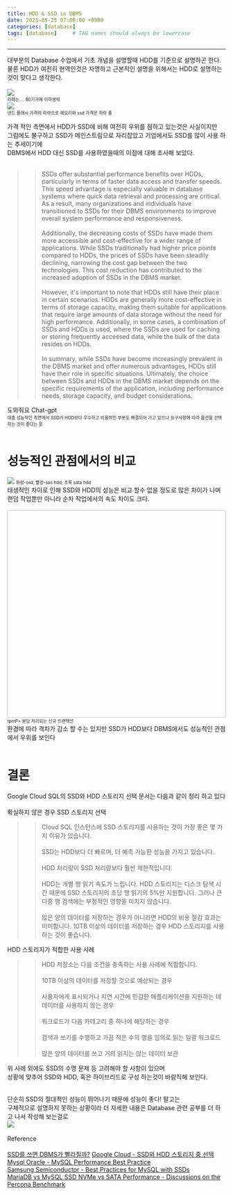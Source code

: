 ```yaml
---
title: HDD & SSD in DBMS
date: 2023-05-25 07:00:00 +0900
categories: [database]
tags: [database]     # TAG names should always be lowercase
---
```

---

대부분의 Database 수업에서 기초 개념을 설명할때 HDD를 기준으로 설명하곤 한다.<br>
물론 HDD가 여전히 현역인것은 자명하고 근본적인 설명을 위해서는 HDD로 설명하는것이 맞다고 생각한다.<br><br>
<img src="https://photo.coolenjoy.co.kr/bbs/data/jirum/1262248817/K_17.jpg"><br>
<font size="1">라떼는.... 80기가에 이하생략</font><br>
<img src="https://blocksandfiles.com/wp-content/uploads/2021/01/Wikibon-SSD-less-than-HDD-in-2026.jpg"><br>
<font size="1">낸드 플래시 가격의 하락으로 메모리와 ssd 가격은 하락 중</font><br>

가격 적인 측면에서 HDD가 SSD에 비해 여전히 우위를 점하고 있는것은 사실이지만<br>
그럼에도 불구하고 SSD가 메인스트림으로 자리잡았고 기업에서도 SSD를 많이 사용 하는 추세이기에<br>
DBMS에서 HDD 대신 SSD를 사용하였을때의 이점에 대해 조사해 보았다.<br><br>

>> SSDs offer substantial performance benefits over HDDs, particularly in terms of faster data access and transfer speeds. This speed advantage is especially valuable in database systems where quick data retrieval and processing are critical. As a result, many organizations and individuals have transitioned to SSDs for their DBMS environments to improve overall system performance and responsiveness.<br><br>
Additionally, the decreasing costs of SSDs have made them more accessible and cost-effective for a wider range of applications. While SSDs traditionally had higher price points compared to HDDs, the prices of SSDs have been steadily declining, narrowing the cost gap between the two technologies. This cost reduction has contributed to the increased adoption of SSDs in the DBMS market.<br><br>
However, it's important to note that HDDs still have their place in certain scenarios. HDDs are generally more cost-effective in terms of storage capacity, making them suitable for applications that require large amounts of data storage without the need for high performance. Additionally, in some cases, a combination of SSDs and HDDs is used, where the SSDs are used for caching or storing frequently accessed data, while the bulk of the data resides on HDDs.<br><br>
In summary, while SSDs have become increasingly prevalent in the DBMS market and offer numerous advantages, HDDs still have their role in specific situations. Ultimately, the choice between SSDs and HDDs in the DBMS market depends on the specific requirements of the application, including performance needs, storage capacity, and budget considerations.
>
도와줘요 Chat-gpt<br>
<font size = "1">대충 성능적인 측면에서 SSD가 HDD보다 우수하고 비용적인 부분도 해결되어 가고 있으나 요구사항에 따라 옵션을 선택하는 것이 좋다는 뜻</font><br><br>

# 성능적인 관점에서의 비교
<img src="https://byounghee.me/wp-content/uploads/2017/07/img_59701d998526b.png">
<font size="1">파랑-ssd, 빨강-sas hdd, 초록 sata hdd<br></font>
태생적인 차이로 인해 SSD와 HDD의 성능은 비교 할수 없을 정도로 많은 차이가 나며<br>
랜덤 작업뿐만 아니라 순차 작업에서의 속도 차이도 크다.<br><br>

<img data-src="https://phx02pap004files.storage.live.com/y4m9D5wA4jbMnnzsI3sMje3INpu1z35aq-3yK_1iW7vH0v0Yp1yNHrzlzhShp0OUWyCfovENjGfkgFzrLCa1M8DJeiWcVzZ2C2xc-R9mFbVvEgMwDNFLjhDzuo_LeivHcSSIwOVTAfiYM7XTVIBADiBYFaShxDRPNsZJ2ehRY8xoT7UTsIcb7H5M_8rCBLPGRRC?width=1103&height=477&cropmode=none" width="1103" height="477" />
<font size="1">tpmP= 분당 처리되는 신규 트랜잭션</font><br>
환경에 따라 격차가 감소 할 수는 있지만 SSD가 HDD보다 DBMS에서도 성능적인 관점에서 우위를 보인다<br><br>

# 결론

Google Cloud SQL의 SSD와 HDD 스토리지 선택 문서는 다음과 같이 정리 하고 있다<br><br>
확실하지 않은 경우 SSD 스토리지 선택
>>Cloud SQL 인스턴스에 SSD 스토리지를 사용하는 것이 가장 좋은 몇 가지 이유가 있습니다.<br><br>
SSD는 HDD보다 더 빠르며, 더 예측 가능한 성능을 가지고 있습니다.<br><br>
HDD 처리량이 SSD 처리량보다 훨씬 제한적입니다.<br><br>
HDD는 개별 행 읽기 속도가 느립니다. HDD 스토리지는 디스크 탐색 시간 때문에 SSD 스토리지의 초당 행 읽기의 5%만 지원합니다. 그러나 큰 다중 행 검색에는 부정적인 영향을 미치지 않습니다.<br><br>
많은 양의 데이터를 저장하는 경우가 아니라면 HDD의 비용 절감 효과는 미미합니다. 10TB 이상의 데이터를 저장하는 경우 HDD 스토리지를 사용하는 것이 좋습니다.<br>
>

HDD 스토리지가 적합한 사용 사례
>>HDD 저장소는 다음 조건을 충족하는 사용 사례에 적합합니다.<br><br>
10TB 이상의 데이터를 저장할 것으로 예상되는 경우<br><br>
사용자에게 표시되거나 지연 시간에 민감한 애플리케이션을 지원하는 데 데이터를 사용하지 않는 경우<br><br>
워크로드가 다음 카테고리 중 하나에 해당하는 경우<br><br>
  검색과 쓰기를 수행하고 가끔 적은 수의 행을 임의로 읽는 일괄 워크로드<br><br>
  많은 양의 데이터를 쓰고 거의 읽지는 않는 데이터 보관
>

위 사례 외에도 SSD의 수명 문제 등 고려해야 할 사항이 있으며<br>
상황에 맞추어 SSD와 HDD, 혹은 하이브리드로 구성 하는것이 바람직해 보인다.<br><br>

단순히 SSD의 절대적인 성능이 뛰어나기 때문에 성능이 좋다! 말고는<br>
구체적으로 설명하지 못하는 상황이라 더 자세한 내용은 Database 관련 공부를 더 하고 나서 작성해 보는걸로<br>
<img src="https://i.namu.wiki/i/dDdliS9lDLHUEunjEdVY1ZWoS1sfi2F3b0uaxReoaC5FrddP3O8GFGUe8vkleQEjBDP4vtA_vDbs0Sxt8z8XbQ.webp">
<br><br>
Reference<br><br>
[SSD를 쓰면 DBMS가 빨라질까?](https://d2.naver.com/helloworld/7005)
[Google Cloud - SSD와 HDD 스토리지 중 선택](https://cloud.google.com/sql/docs/mysql/choosing-ssd-hdd?hl=ko)<br>
[Mysql Oracle - MySQL Performance Best Practice](https://www.youtube.com/watch?v=dF8qmCOSE7g)<br>
[Samsung Semiconductor - Best Practices for MySQL with SSDs](https://download.semiconductor.samsung.com/resources/white-paper/best-practices-for-mysql-with-ssds.pdf)<br>
[MariaDB vs MySQL SSD NVMe vs SATA Performance - Discussions on the Percona Benchmark](https://www.youtube.com/watch?v=T5nqr5-zIJE)
